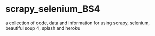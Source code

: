 # scrapy_selenium_BS4
a collection of code, data and information for using scrapy, selenium, beautiful soup 4, splash and heroku
